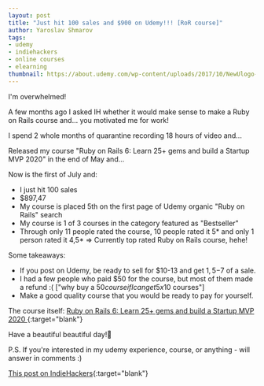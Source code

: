 ```yaml
---
layout: post
title: "Just hit 100 sales and $900 on Udemy!!! [RoR course]"
author: Yaroslav Shmarov
tags: 
- udemy
- indiehackers
- online courses
- elearning
thumbnail: https://about.udemy.com/wp-content/uploads/2017/10/NewUlogo-large-1.png
---
```


I'm overwhelmed! 

A few months ago I asked IH whether it would make sense to make a Ruby on Rails course and... 
you motivated me for work! 

I spend 2 whole months of quarantine recording 18 hours of video and...

Released my course "Ruby on Rails 6: Learn 25+ gems and build a Startup MVP 2020" in the end of May and...

Now is the first of July and:
- I just hit 100 sales
- $897,47
- My course is placed 5th on the first page of Udemy organic "Ruby on Rails" search
- My course is 1 of 3 courses in the category featured as "Bestseller"
- Through only 11 people rated the course, 10 people rated it 5* and only 1 person rated it 4,5* => Currently top rated Ruby on Rails course, hehe!

Some takeaways: 
- If you post on Udemy, be ready to sell for $10-13 and get $1,5-$7 of a sale.
- I had a few people who paid $50 for the course, but most of them made a refund :(   ["why buy a $50 course if I can get 5x$10 courses"]
- Make a good quality course that you would be ready to pay for yourself.

The course itself:
[Ruby on Rails 6: Learn 25+ gems and build a Startup MVP 2020 ](https://www.udemy.com/course/ruby-on-rails-6-learn-20-gems-build-an-e-learning-platform/?referralCode=4721E9D437DEE1734159){:target="blank"}

Have a beautiful beautiful day!🥳

P.S. If you're interested in my udemy experience, course, or anything - will answer in comments :)

[This post on IndieHackers](https://www.indiehackers.com/post/just-hit-100-sales-and-900-on-udemy-ror-course-04d1936b97){:target="blank"}
